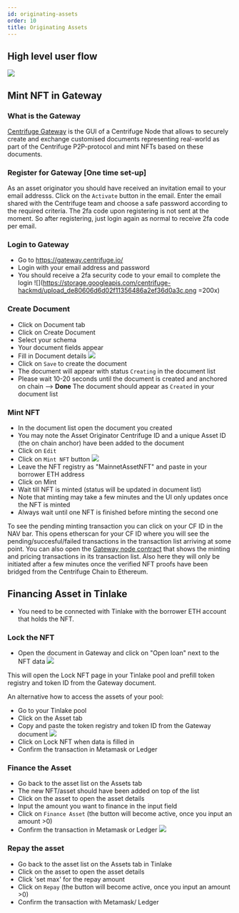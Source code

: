 ```yaml
---
id: originating-assets
order: 10
title: Originating Assets 
---
```

## High level user flow
![](https://storage.googleapis.com/centrifuge-hackmd/upload_9e677fa9504dc2cdfae62dd3b6d1fcab.png)

## Mint NFT in Gateway
### What is the Gateway
[Centrifuge Gateway](https://gateway.centrifuge.io/) is the GUI of a Centrifuge Node that allows to securely create and exchange customised documents representing real-world as part of the Centrifuge P2P-protocol and mint NFTs based on these documents.

### Register for Gateway [One time set-up]
As an asset originator you should have received an invitation email to your email addresss. Click on the `Activate` button in the email. Enter the email shared with the Centrifuge team and choose a safe password according to the required criteria. The 2fa code upon registering is not sent at the moment. So after registering, just login again as normal to receive 2fa code per email. 

### Login to Gateway
* Go to https://gateway.centrifuge.io/
* Login with your email address and password
* You should receive a 2fa security code to your email to complete the login 
![](https://storage.googleapis.com/centrifuge-hackmd/upload_de80606d6d02f11356486a2ef36d0a3c.png =200x)

### Create Document
- Click on Document tab
- Click on Create Document
- Select your schema
- Your document fields appear
- Fill in Document details
![](https://storage.googleapis.com/centrifuge-hackmd/upload_0c42a416470f91fb299ecacab0ebb502.png)
- Click on `Save` to create the document
- The document will appear with status `Creating` in the document list
- Please wait 10-20 seconds until the document is created and anchored on chain
--> **Done** The document should appear as `Created` in your document list


### Mint NFT
- In the document list open the document you created
- You may note the Asset Originator Centrifuge ID and a unique Asset ID (the on chain anchor) have been added to the document
- Click on `Edit`
- Click on `Mint NFT` button
![](https://storage.googleapis.com/centrifuge-hackmd/upload_76b32416d4288bf4a7d9bd4247425a5e.png)
- Leave the NFT registry as "MainnetAssetNFT" and paste in your borrower ETH address
- Click on Mint
- Wait till NFT is minted (status will be updated in document list)
- Note that minting may take a few minutes and the UI only updates once the NFT is minted
- Always wait until one NFT is finished before minting the second one

To see the pending minting transaction you can click on your CF ID in the NAV bar. This opens etherscan for your CF ID where you will see the pending/succesful/failed transactions in the transaction list arriving at some point. 
You can also open the [Gateway node contract](https://etherscan.io/address/0x3ba4280217e78a0eaea612c1502fc2e92a7fe5d7) that shows the minting and pricing transactions in its transaction list. Also here they will only be initiated after a few minutes once the verified NFT proofs have been bridged from the Centrifuge Chain to Ethereum.

## Financing Asset in Tinlake
- You need to be connected with Tinlake with the borrower ETH account that holds the NFT.

### Lock the NFT
- Open the document in Gateway and click on "Open loan" next to the NFT data
![](https://storage.googleapis.com/centrifuge-hackmd/upload_39148b732f72e28584e878186005ec9f.png)

This will open the Lock NFT page in your Tinlake pool and prefill token registry and token ID from the Gateway document.

An alternative how to access the assets of your pool:

- Go to your Tinlake pool
- Click on the Asset tab
- Copy and paste the token registry and token ID from the Gateway document
![](https://storage.googleapis.com/centrifuge-hackmd/upload_2d50bcb655f6588491c7b8aba198c5f1.png) 
- Click on Lock NFT when data is filled in
- Confirm the transaction in Metamask or Ledger

### Finance the Asset
- Go back to the asset list on the Assets tab
- The new NFT/asset should have been added on top of the list
- Click on the asset to open the asset details
- Input the amount you want to finance in the input field
- Click on `Finance Asset` (the button will become active, once you input an amount >0)
- Confirm the transaction in Metamask or Ledger
![](https://storage.googleapis.com/centrifuge-hackmd/upload_b429fa50ea6bcae6af1ece3837d7b776.png)

### Repay the asset
- Go back to the asset list on the Assets tab in Tinlake
- Click on the asset to open the asset details
- Click 'set max' for the repay amount 
- Click on `Repay` (the button will become active, once you input an amount >0)
- Confirm the transaction with Metamask/ Ledger
